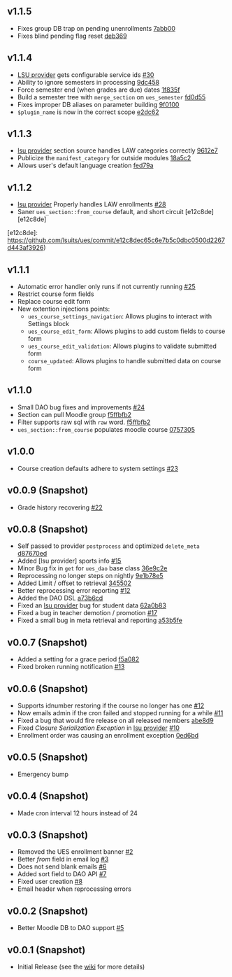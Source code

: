 ## v1.1.5

- Fixes group DB trap on pending unenrollments [7abb00][7abb00]
- Fixes blind pending flag reset [deb369][deb369]

[7abb00]: https://github.com/lsuits/ues/commit/7abb0061d1bb1b94cb92ed7028d7d0dacf9c7695
[deb369]: https://github.com/lsuits/ues/commit/deb369738a77bc49e7552d391a3425ea0b7ba1aa

## v1.1.4

- [LSU provider][lsu] gets configurable service ids [#30][30]
- Ability to ignore semesters in processing [9dc458][9dc458]
- Force semester end (when grades are due) dates [1f835f][1f835f]
- Build a semester tree with `merge_section` on `ues_semester` [fd0d55][fd0d55]
- Fixes improper DB aliases on parameter building [9f0100][9f0100]
- `$plugin_name` is now in the correct scope [e2dc62][e2dc62]

[30]: https://github.com/lsuits/ues/issues/30
[fd0d55]: https://github.com/lsuits/ues/commit/fd0d559dd4f1b8835c41dcae355ce53da033f252
[9f0100]: https://github.com/lsuits/ues/commit/9f0100c5c1f19838d0a30fa2d797297accf4c693
[e2dc62]: https://github.com/lsuits/ues/commit/e2dc62eb747157755ba9f1aaff9a8cf1c755d8a3
[1f835f]: https://github.com/lsuits/ues/commit/1f835f7949e7360ec0c212c8f9e8d4ffc346a9b7
[9dc458]: https://github.com/lsuits/ues/commit/9dc458630791952a86fbb43178f831160ba449ad

## v1.1.3

- [lsu provider][lsu] section source handles LAW categories correctly [9612e7][9612e7]
- Publicize the `manifest_category` for outside modules [18a5c2][18a5c2]
- Allows user's default language creation [fed79a][fed79a]

[fed79a]: https://github.com/lsuits/ues/commit/fed79a2fa408e7e3130d0450cb6e5d0294887b43
[9612e7]: https://github.com/lsuits/ues/commit/9612e7a41d997b1f39de934f7b3961e087ec958a
[18a5c2]: https://github.com/lsuits/ues/commit/18a5c2e111ae64945a0b34c6c0a176162054a123

## v1.1.2

- [lsu provider][lsu] Properly handles LAW enrollments [#28][28]
- Saner `ues_section::from_course` default, and short circuit [e12c8de][e12c8de]

[28]: https://github.com/lsuits/ues/issues/28
[e12c8de]: https://github.com/lsuits/ues/commit/e12c8dec65c6e7b5c0dbc0500d2267d443af3926)

## v1.1.1

- Automatic error handler only runs if not currently running [#25](https://github.com/lsuits/ues/issues/25)
- Restrict course form fields
- Replace course edit form
- New extention injections points:
  - `ues_course_settings_navigation`: Allows plugins to interact with Settings block
  - `ues_course_edit_form`: Allows plugins to add custom fields to course form
  - `ues_course_edit_validation`: Allows plugins to validate submitted form
  - `course_updated`: Allows plugins to handle submitted data on course form

## v1.1.0

- Small DAO bug fixes and improvements [#24](https://github.com/lsuits/ues/issues/24)
- Section can pull Moodle group [f5ffbfb2][commit-1]
- Filter supports raw sql with `raw` word. [f5ffbfb2][commit-1]
- `ues_section::from_course` populates moodle course [0757305](https://github.com/lsuits/ues/commit/075730511fb6df52c407161ab3d9bc302549faf9)

[commit-1]: https://github.com/lsuits/ues/commit/f5ffbfb20bf74b681f41f145413fd3759e1c7184

## v1.0.0

- Course creation defaults adhere to system settings [#23](https://github.com/lsuits/ues/issues/23)

## v0.0.9 (Snapshot)

- Grade history recovering [#22](https://github.com/lsuits/ues/issues/22)

## v0.0.8 (Snapshot)

- Self passed to provider `postprocess` and optimized `delete_meta` [d87670ed](https://github.com/lsuits/ues/commit/d87670ed215ce162c4669d7863236b96e3fed26c)
- Added [lsu provider] sports info [#15](https://github.com/lsuits/ues/issues/15)
- Minor Bug fix in `get` for `ues_dao` base class [36e9c2e](https://github.com/lsuits/ues/commit/36e9c2e16add34217cb432b0803250ed3416d084)
- Reprocessing no longer steps on nightly [9e1b78e5](https://github.com/lsuits/ues/commit/9e1b78e576361b6ea23c1a3c2db495e3ff24a1bb)
- Added Limit / offset to retrieval [345502](https://github.com/lsuits/ues/commit/3455022849a14144cf78a48654511b76d31a72a2)
- Better reprocessing error reporting [#12](https://github.com/lsuits/ues/issues/12)
- Added the DAO DSL [a73b6cd](https://github.com/lsuits/ues/commit/a73b6cd14dc98c31c4aa5ee7abd5ba54ae57b2b0)
- Fixed an [lsu provider][lsu] bug for student data [62a0b83](https://github.com/lsuits/ues/commit/62a0b83d68d17cc9aad5834080cf7b4b100c0fe8)
- Fixed a bug in teacher demotion / promotion [#17](https://github.com/lsuits/ues/issues/17)
- Fixed a small bug in meta retrieval and reporting [a53b5fe](https://github.com/lsuits/ues/commit/a53b5fe5f1bc83c598c2b307cc55c11d0d0321a1)

## v0.0.7 (Snapshot)

- Added a setting for a grace period [f5a082](https://github.com/lsuits/ues/commit/f5a082fe3052ad26c54bb22e8b63544c9b046083)
- Fixed broken running notification [#13](https://github.com/lsuits/ues/issues/13)

## v0.0.6 (Snapshot)

- Supports idnumber restoring if the course no longer has one [#12](https://github.com/lsuits/ues/issues/12)
- Now emails admin if the cron failed and stopped running for a while [#11](https://github.com/lsuits/ues/issues/11)
- Fixed a bug that would fire release on all released members [abe8d9](https://github.com/lsuits/ues/commit/abe8d9d46e05f631b3ca97d9b8f6d145b02687c5)
- Fixed _Closure Serialization Exception_ in [lsu provider][lsu] [#10](https://github.com/lsuits/ues/issues/10)
- Enrollment order was causing an enrollment exception [0ed6bd](https://github.com/lsuits/ues/commit/0ed6bd2b68496ce6b29d969139ae562c5aa2982a)

## v0.0.5 (Snapshot)

- Emergency bump

## v0.0.4 (Snapshot)

- Made cron interval 12 hours instead of 24

## v0.0.3 (Snapshot)

- Removed the UES enrollment banner [#2](https://github.com/lsuits/ues/issues/2)
- Better _from_ field in email log [#3](https://github.com/lsuits/ues/issues/3)
- Does not send blank emails [#6](https://github.com/lsuits/ues/issues/6)
- Added sort field to DAO API [#7](https://github.com/lsuits/ues/issues/7)
- Fixed user creation [#8](https://github.com/lsuits/ues/issues/8)
- Email header when reprocessing errors

## v0.0.2 (Snapshot)

- Better Moodle DB to DAO support [#5](https://github.com/lsuits/ues/issues/5)

## v0.0.1 (Snapshot)

- Initial Release (see the [wiki](https://github.com/lsuits/ues/wiki) for more details)

[lsu]: https://github.com/lsuits/ues/tree/master/plugins/lsu
